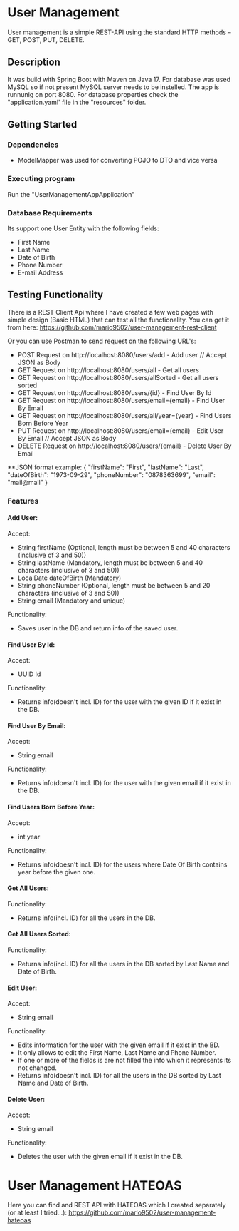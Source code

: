 # User Management

User management is a simple REST-API using the standard HTTP methods –  GET, POST, PUT, DELETE.

## Description

It was build with Spring Boot with Maven on Java 17. For database was used MySQL so if not present MySQL server needs to be instelled. The app is runnunig on port 8080.
For database properties check the "application.yaml' file in the "resources" folder.

## Getting Started

### Dependencies

* ModelMapper was used for converting POJO to DTO and vice versa

### Executing program

Run the "UserManagementAppApplication"

### Database Requirements

Its support one User Entity with the following fields:
* First Name
* Last Name
* Date of Birth
* Phone Number
* E-mail Address

## Testing Functionality

There is a REST Client Api where I have created a few web pages with simple design (Basic HTML) that can test all the functionality.
You can get it from here: https://github.com/mario9502/user-management-rest-client

Or you can use Postman to send request on the following URL's:

* POST Request on http://localhost:8080/users/add - Add user // Accept JSON as Body
* GET Request on http://localhost:8080/users/all - Get all users
* GET Request on http://localhost:8080/users/allSorted - Get all users sorted
* GET Request on http://localhost:8080/users/{id} - Find User By Id
* GET Request on http://localhost:8080/users/email={email} - Find User By Email
* GET Request on http://localhost:8080/users/all/year={year} - Find Users Born Before Year
* PUT Request on http://localhost:8080/users/email={email} - Edit User By Email // Accept JSON as Body
* DELETE Request on http://localhost:8080/users/{email} - Delete User By Email

**JSON format example: 
{
    "firstName": "First",
    "lastName": "Last",
    "dateOfBirth": "1973-09-29",
    "phoneNumber": "0878363699",
    "email": "mail@mail"
}

### Features

#### Add User:
Accept:
* String firstName (Optional, length must be between 5 and 40 characters (inclusive of 3 and 50))
* String lastName (Mandatory, length must be between 5 and 40 characters (inclusive of 3 and 50))
* LocalDate dateOfBirth (Mandatory)
* String phoneNumber (Optional, length must be between 5 and 20 characters (inclusive of 3 and 50))
* String email (Mandatory and unique)

Functionality:
* Saves user in the DB and return info of the saved user.

#### Find User By Id:
Accept:
* UUID Id

Functionality:
* Returns info(doesn't incl. ID) for the user with the given ID if it exist in the DB.

#### Find User By Email:
Accept:
* String email

Functionality:
* Returns info(doesn't incl. ID) for the user with the given email if it exist in the DB.

#### Find Users Born Before Year:
Accept:
* int year

Functionality:
* Returns info(doesn't incl. ID) for the users where Date Of Birth contains year before the given one.

#### Get All Users:
Functionality:
* Returns info(incl. ID) for all the users in the DB.

#### Get All Users Sorted:
Functionality:
* Returns info(incl. ID) for all the users in the DB sorted by Last Name and Date of Birth.

#### Edit User:
Accept:
* String email

Functionality:
* Edits information for the user with the given email if it exist in the BD.
* It only allows to edit the First Name, Last Name and Phone Number.
* If one or more of the fields is are not filled the info which it represents its not changed.
* Returns info(doesn't incl. ID) for all the users in the DB sorted by Last Name and Date of Birth.

#### Delete User:
Accept:
* String email

Functionality:
* Deletes the user with the given email if it exist in the DB.


# User Management HATEOAS

Here you can find and REST API with HATEOAS which I created separately (or at least I tried...): https://github.com/mario9502/user-management-hateoas
